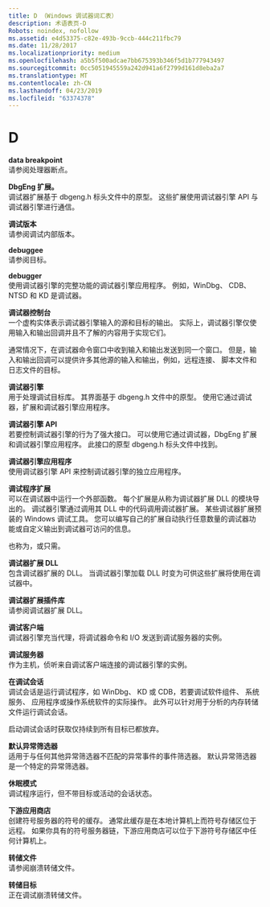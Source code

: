 ```yaml
---
title: D （Windows 调试器词汇表）
description: 术语表页-D
Robots: noindex, nofollow
ms.assetid: e4d53375-c82e-493b-9ccb-444c211fbc79
ms.date: 11/28/2017
ms.localizationpriority: medium
ms.openlocfilehash: a5b5f500adcae7bb675393b346f5d1b777943497
ms.sourcegitcommit: 0cc5051945559a242d941a6f2799d161d8eba2a7
ms.translationtype: MT
ms.contentlocale: zh-CN
ms.lasthandoff: 04/23/2019
ms.locfileid: "63374378"
---
```

# <a name="d"></a>D


<span id="data_breakpoint"></span><span id="DATA_BREAKPOINT"></span>**data breakpoint**  
请参阅处理器断点。

<span id="dbgeng_extension"></span><span id="DBGENG_EXTENSION"></span>**DbgEng 扩展。**  
调试器扩展基于 dbgeng.h 标头文件中的原型。 这些扩展使用调试器引擎 API 与调试器引擎进行通信。

<span id="debug_build"></span><span id="DEBUG_BUILD"></span>**调试版本**  
请参阅调试内部版本。

<span id="debuggee"></span><span id="DEBUGGEE"></span>**debuggee**  
请参阅目标。

<span id="debugger"></span><span id="DEBUGGER"></span>**debugger**  
使用调试器引擎的完整功能的调试器引擎应用程序。 例如，WinDbg、 CDB、 NTSD 和 KD 是调试器。

<span id="debugger_console"></span><span id="DEBUGGER_CONSOLE"></span>**调试器控制台**  
一个虚构实体表示调试器引擎输入的源和目标的输出。 实际上，调试器引擎仅使用输入和输出回调并且不了解的内容用于实现它们。

通常情况下，在调试器命令窗口中收到输入和输出发送到同一个窗口。 但是，输入和输出回调可以提供许多其他源的输入和输出，例如，远程连接、 脚本文件和日志文件的目标。

<span id="debugger_engine"></span><span id="DEBUGGER_ENGINE"></span>**调试器引擎**  
用于处理调试目标库。 其界面基于 dbgeng.h 文件中的原型。 使用它通过调试器，扩展和调试器引擎应用程序。

<span id="debugger_engine_api"></span><span id="DEBUGGER_ENGINE_API"></span>**调试器引擎 API**  
若要控制调试器引擎的行为了强大接口。 可以使用它通过调试器，DbgEng 扩展和调试器引擎应用程序。 此接口的原型 dbgeng.h 标头文件中找到。

<span id="debugger_engine_application"></span><span id="DEBUGGER_ENGINE_APPLICATION"></span>**调试器引擎应用程序**  
使用调试器引擎 API 来控制调试器引擎的独立应用程序。

<span id="debugger_extension"></span><span id="DEBUGGER_EXTENSION"></span>**调试程序扩展**  
可以在调试器中运行一个外部函数。 每个扩展是从称为调试器扩展 DLL 的模块导出的。 调试器引擎通过调用其 DLL 中的代码调用调试器扩展。 某些调试器扩展预装的 Windows 调试工具。 您可以编写自己的扩展自动执行任意数量的调试器功能或自定义输出到调试器可访问的信息。

也称为，或只需。

<span id="debugger_extension_dll"></span><span id="DEBUGGER_EXTENSION_DLL"></span>**调试器扩展 DLL**  
包含调试器扩展的 DLL。 当调试器引擎加载 DLL 时变为可供这些扩展将使用在调试器中。

<span id="debugger_extension_library"></span><span id="DEBUGGER_EXTENSION_LIBRARY"></span>**调试器扩展插件库**  
请参阅调试器扩展 DLL。

<span id="debugging_client"></span><span id="DEBUGGING_CLIENT"></span>**调试客户端**  
调试器引擎充当代理，将调试器命令和 I/O 发送到调试服务器的实例。

<span id="debugging_server"></span><span id="DEBUGGING_SERVER"></span>**调试服务器**  
作为主机，侦听来自调试客户端连接的调试器引擎的实例。

<span id="debugging_session"></span><span id="DEBUGGING_SESSION"></span>**在调试会话**  
调试会话是运行调试程序，如 WinDbg、 KD 或 CDB，若要调试软件组件、 系统服务、 应用程序或操作系统软件的实际操作。 此外可以针对用于分析的内存转储文件运行调试会话。

启动调试会话时获取仅持续到所有目标已都放弃。

<span id="default_exception_filter"></span><span id="DEFAULT_EXCEPTION_FILTER"></span>**默认异常筛选器**  
适用于与任何其他异常筛选器不匹配的异常事件的事件筛选器。 默认异常筛选器是一个特定的异常筛选器。

<span id="dormant_mode"></span><span id="DORMANT_MODE"></span>**休眠模式**  
调试程序运行，但不带目标或活动的会话状态。

<span id="downstream_store"></span><span id="DOWNSTREAM_STORE"></span>**下游应用商店**  
创建符号服务器的符号的缓存。 通常此缓存是在本地计算机上而符号存储区位于远程。 如果你具有的符号服务器链，下游应用商店可以位于下游符号存储区中任何计算机上。

<span id="dump_file"></span><span id="DUMP_FILE"></span>**转储文件**  
请参阅崩溃转储文件。

<span id="dump_target"></span><span id="DUMP_TARGET"></span>**转储目标**  
正在调试崩溃转储文件。

 

 






